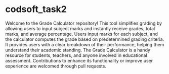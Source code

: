 # codsoft_task2
Welcome to the Grade Calculator repository! This tool simplifies grading by allowing users to input subject marks and instantly receive grades, total marks, and average percentage. Users input marks for each subject, and the calculator computes the grade based on predetermined grading criteria. It provides users with a clear breakdown of their performance, helping them understand their academic standing. The Grade Calculator is a handy resource for students, teachers, and anyone involved in educational assessment. Contributions to enhance its functionality or improve user experience are welcomed through pull requests.
